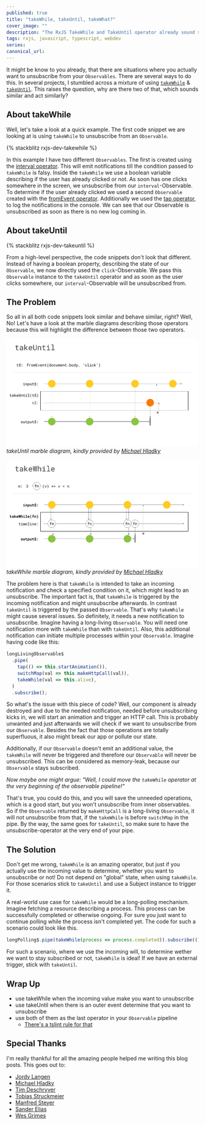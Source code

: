 ```yaml
---
published: true
title: "takeWhile, takeUntil, takeWhat?"
cover_image: ""
description: "The RxJS TakeWhile and TakeUntil operator already sound similar and behave similarly. So what's the difference?"
tags: rxjs, javascript, typescript, webdev
series:
canonical_url:
---
```


It might be know to you already, that there are situations where you actually want to unsubscribe from your `Observables`.
There are several ways to do this. In several projects, I stumbled across a mixture of using [`takeWhile`](https://rxjs.dev/api/operators/takeWhile) & [`takeUntil`](https://rxjs.dev/api/operators/takeUntil). This raises the question, why are there two of that, which sounds similar and act similarly?

## About takeWhile

Well, let's take a look at a quick example. The first code snippet we are looking at is using `takeWhile` to unsubscribe from an `Observable`.

{% stackblitz rxjs-dev-takewhile %}

In this example I have two different `Observables`. The first is created using the [interval operator](https://rxjs.dev/api/index/function/interval). This will emit notifications till the condition passed to `takeWhile` is falsy. Inside the `takeWhile` we use a boolean variable describing if the user has already clicked or not. As soon has one clicks somewhere in the screen, we unsubscribe from our `interval`-Observable. To determine if the user already clicked we used a second `Observable` created with the [fromEvent operator](https://rxjs.dev/api/index/function/fromEvent). Additionally we used the [tap operator](https://rxjs.dev/api/operators/tap), to log the notifications in the console. We can see that our Observable is unsubscribed as soon as there is no new log coming in.

## About takeUntil

{% stackblitz rxjs-dev-takeuntil %}

From a high-level perspective, the code snippets don't look that different. Instead of having a boolean property, describing the state of our `Observable`, we now directly used the `click`-Observable.
We pass this `Observable` instance to the `takeUntil` operator and as soon as the user clicks somewhere, our `interval`-Observable will be unsubscribed from.

## The Problem

So all in all both code snippets look similar and behave similar, right? Well, No!
Let's have a look at the marble diagrams describing those operators because this will highlight the difference between those two operators.

![takeUntil marble diagram, kindly provided by Michael Hladky](./assets/takeUntil.png)
_takeUntil marble diagram, kindly provided by [Michael Hladky](https://twitter.com/Michael_Hladky)_

![takeWhile marble diagram, kindly provided by Michael Hladky](./assets/takeWhile.png)
_takeWhile marble diagram, kindly provided by [Michael Hladky](https://twitter.com/Michael_Hladky)_

The problem here is that `takeWhile` is intended to take an incoming notification and check a specified condition on it, which might lead to an unsubscribe. The important fact is, that `takeWhile` is triggered by the incoming notification and might unsubscribe afterwards. In contrast `takeUntil` is triggered by the passed `Observable`.
That's why `takeWhile` might cause several issues. So definitely, it needs a new notification to unsubscribe. Imagine having a long-living `Observable`. You will need one notification more with `takeWhile` than with `takeUntil`. Also, this additional notification can initiate multiple processes within your `Observable`. Imagine having code like this:

```ts
longLivingObservable$
  .pipe(
    tap(() => this.startAnimation()),
    switchMap(val => this.makeHttpCall(val)),
    takeWhile(val => this.alive),
  )
  .subscribe();
```

So what's the issue with this piece of code? Well, our component is already destroyed and due to the needed notification, needed before unsubscribing kicks in, we will start an animation and trigger an HTTP call. This is probably unwanted and just afterwards we will check if we want to unsubscribe from our `Observable`. Besides the fact that those operations are totally superfluous, it also might break our app or pollute our state.

Additionally, if our `Observable` doesn't emit an additional value, the `takeWhile` will never be triggered and therefore our `Observable` will never be unsubscribed. This can be considered as memory-leak, because our `Observable` stays subscribed.

_Now maybe one might argue: "Well, I could move the `takeWhile` operator at the very beginning of the observable pipeline!"_

That's true, you could do this, and you will save the unneeded operations, which is a good start, but you won't unsubscribe from inner observables. So if the `Observable` returned by `makeHttpCall` is a long-living `Observable`, it will not unsubscribe from that, if the `takeWhile` is before `switchMap` in the pipe. By the way, the same goes for `takeUntil`, so make sure to have the unsubscribe-operator at the very end of your pipe.

## The Solution

Don't get me wrong, `takeWhile` is an amazing operator, but just if you actually use the incoming value to determine, whether you want to unsubscribe or not! Do not depend on "global" state, when using `takeWhile`.
For those scenarios stick to `takeUntil` and use a Subject instance to trigger it.

A real-world use case for `takeWhile` would be a long-polling mechanism. Imagine fetching a resource describing a process. This process can be successfully completed or otherwise ongoing. For sure you just want to continue polling while the process isn't completed yet. The code for such a scenario could look like this.

```ts
longPolling$.pipe(takeWhile(process => process.completed)).subscribe(() => handleNotCompleted());
```

For such a scenario, where we use the incoming will, to determine wether we want to stay subscribed or not, `takeWhile` is ideal! If we have an external trigger, stick with `takeUntil`.

## Wrap Up

- use takeWhile when the incoming value make you want to unsubscribe
- use takeUntil when there is an outer event determine that you want to unsubscribe
- use both of them as the last operator in your `Observable` pipeline
  - [There's a tslint rule for that](https://github.com/cartant/rxjs-tslint-rules)

## Special Thanks

I'm really thankful for all the amazing people helped me writing this blog posts.
This goes out to:

- [Jordy Langen](https://twitter.com/Jordy_Langen)
- [Michael Hladky](https://twitter.com/Michael_Hladky)
- [Tim Deschryver](https://twitter.com/tim_deschryver)
- [Tobias Struckmeier](https://twitter.com/tobmaster)
- [Manfred Steyer](https://twitter.com/ManfredSteyer)
- [Sander Elias](https://twitter.com/esosanderelias)
- [Wes Grimes](https://twitter.com/wesgrimes)
